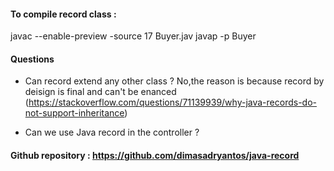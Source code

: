 #### To compile record class :
javac --enable-preview -source 17 Buyer.jav
javap -p Buyer

#### Questions
- Can record extend any other class ? No,the reason is because record by deisign is final and can't be enanced
(https://stackoverflow.com/questions/71139939/why-java-records-do-not-support-inheritance)

- Can we use Java record in the controller ?

#### Github repository : https://github.com/dimasadryantos/java-record
